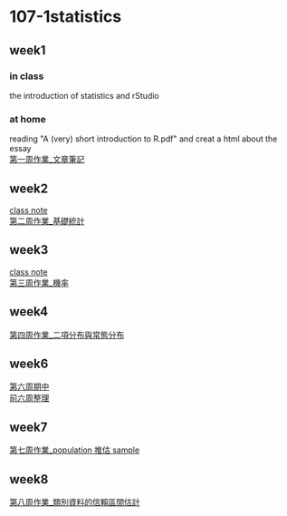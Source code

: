 # 107-1statistics

## week1
### in class
the introduction of statistics and rStudio
### at home
reading "A (very) short introduction to R.pdf" and creat a html about the essay<br/>
[第一周作業_文章筆記](https://yangkailing.github.io/107-1statistics/week1/hw1.html)

## week2
[class note](https://github.com/yangkailing/107-1statistics/tree/master/week2)<br/>
[第二周作業_基礎統計](https://yangkailing.github.io/107-1statistics/week2/homework2.html)

## week3
[class note](https://github.com/yangkailing/107-1statistics/tree/master/week3)<br/>
[第三周作業_機率](https://yangkailing.github.io/107-1statistics/week3/homework3.html)

## week4
[第四周作業_二項分布與常態分布](https://yangkailing.github.io/107-1statistics/week4/homework4.html)

## week6
[第六周期中](https://yangkailing.github.io/107-1statistics/week6_midexam/mid_exam.html)<br/>
[前六周整理](https://yangkailing.github.io/107-1statistics/week6_midexam/often_use.html)

## week7
[第七周作業_population 推估 sample](https://yangkailing.github.io/107-1statistics/week7/homework_7.html)

## week8
[第八周作業_類別資料的信賴區間估計](https://yangkailing.github.io/107-1statistics/week8/homework_8.html)
